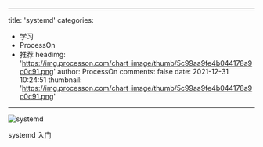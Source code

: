 
---
title: 'systemd'
categories: 
 - 学习
 - ProcessOn
 - 推荐
headimg: 'https://img.processon.com/chart_image/thumb/5c99aa9fe4b044178a9c0c91.png'
author: ProcessOn
comments: false
date: 2021-12-31 10:24:51
thumbnail: 'https://img.processon.com/chart_image/thumb/5c99aa9fe4b044178a9c0c91.png'
---

<div>   
<img class="thumb" alt="systemd" src="https://img.processon.com/chart_image/thumb/5c99aa9fe4b044178a9c0c91.png" referrerpolicy="no-referrer">
<p>systemd 入门</p>  
</div>
            